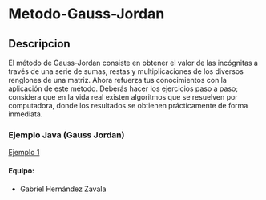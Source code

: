 # Metodo-Gauss-Jordan

## Descripcion

El método de Gauss-Jordan consiste en obtener el valor de las incógnitas a través de una serie de sumas, restas y multiplicaciones de los diversos renglones de una matriz. Ahora refuerza tus conocimientos con la aplicación de este método. Deberás hacer los ejercicios paso a paso; considera que en la vida real existen algoritmos que se resuelven por computadora, donde los resultados se obtienen prácticamente de forma inmediata.



### Ejemplo Java (Gauss Jordan)
[Ejemplo 1](https://github.com/GABOHDEZ2001/EliminacionGaussiana/blob/main/EliminacionGaussiana.java)

#### Equipo:

- Gabriel Hernández Zavala
  
